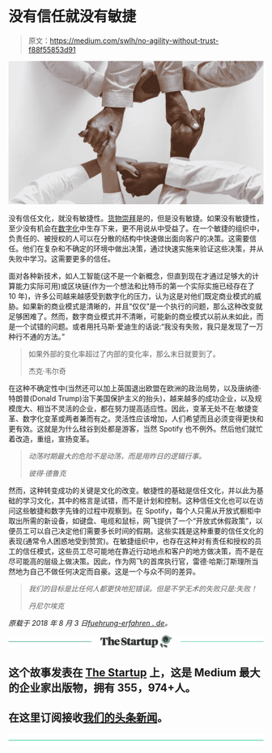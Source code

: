 # 没有信任就没有敏捷

> 原文：<https://medium.com/swlh/no-agility-without-trust-f88f55853d91>

![](img/de8453ccfc3ff1f79a5b7288cc7cc39d.png)

没有信任文化，就没有敏捷性。[货物崇拜](https://fuehrung-erfahren.de/en/2018/01/form-without-function-acting-without-effect/)是的，但是没有敏捷。如果没有敏捷性，至少没有机会在[数字化](https://fuehrung-erfahren.de/en/2018/07/a-brief-history-of-digitalization/)中生存下来，更不用说从中受益了。在一个敏捷的组织中，负责任的、被授权的人可以在分散的结构中快速做出面向客户的决策。这需要信任。他们在复杂和不确定的环境中做出决策，通过快速实施来验证这些决策，并从失败中学习。这需要更多的信任。

面对各种新技术，如人工智能(这不是一个新概念，但直到现在才通过足够大的计算能力实际可用)或区块链(作为一个想法和比特币的第一个实际实施已经存在了 10 年)，许多公司越来越感受到数字化的压力，认为这是对他们既定商业模式的威胁。如果新的商业模式是清晰的，并且“仅仅”是一个执行的问题，那么这种改变就足够困难了。然而，数字商业模式并不清晰，可能新的商业模式以前从未如此，而是一个试错的问题。或者用托马斯·爱迪生的话说:“我没有失败，我只是发现了一万种行不通的方法。”

> 如果外部的变化率超过了内部的变化率，那么末日就要到了。
> 
> 杰克·韦尔奇

在这种不确定性中(当然还可以加上英国退出欧盟在欧洲的政治局势，以及唐纳德·特朗普(Donald Trump)治下美国保护主义的抬头)，越来越多的成功企业，以及规模庞大、相当不灵活的企业，都在努力提高适应性。因此，变革无处不在:敏捷变革、数字化变革或两者兼而有之。灵活性应该增加，人们希望而且必须变得更快和更有效。这就是为什么硅谷到处都是游客，当然 Spotify 也不例外。然后他们就忙着改造，重组，宣扬变革。

> *动荡时期最大的危险不是动荡，而是用昨日的逻辑行事。*
> 
> *彼得·德鲁克*

然而，这种转变成功的关键是文化的改变。敏捷性的基础是信任文化，并以此为基础的学习文化，其中的格言是试错，而不是计划和控制。这种信任文化也可以在访问这些敏捷和数字先锋的过程中观察到。在 Spotify，每个人只需从开放式橱柜中取出所需的新设备，如键盘、电缆和鼠标，网飞提供了一个“开放式休假政策”，以便员工可以自己决定他们需要多长时间的假期。这些实践是这种重要的信任文化的表现(通常令人困惑地受到赞赏)。在敏捷组织中，也存在这种对有责任和授权的员工的信任模式，这些员工尽可能地在靠近行动地点和客户的地方做决策，而不是在尽可能高的层级上做决策。因此，作为网飞的首席执行官，雷德·哈斯汀斯理所当然地为自己不做任何决定而自豪。这是一个与众不同的差异。

> *我们的目标是比任何人都更快地犯错误。但是不学无术的失败只是:失败！*
> 
> *丹尼尔埃克*

*原载于 2018 年 8 月 3 日*[*fuehrung-erfahren . de*](https://fuehrung-erfahren.de/en/2018/08/no-agility-without-culture-of-trust/)*。*

[![](img/308a8d84fb9b2fab43d66c117fcc4bb4.png)](https://medium.com/swlh)

## 这个故事发表在 [The Startup](https://medium.com/swlh) 上，这是 Medium 最大的企业家出版物，拥有 355，974+人。

## 在这里订阅接收[我们的头条新闻](http://growthsupply.com/the-startup-newsletter/)。

[![](img/b0164736ea17a63403e660de5dedf91a.png)](https://medium.com/swlh)